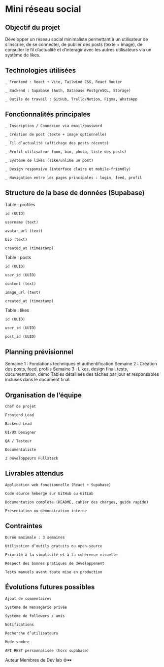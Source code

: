 # Mini réseau social


## Objectif du projet

Développer un réseau social minimaliste permettant à un utilisateur de s’inscrire, de se connecter, de publier des posts (texte + image), de consulter le fil d’actualité et d’interagir avec les autres utilisateurs via un système de likes.

## Technologies utilisées

    _ Frontend : React + Vite, Tailwind CSS, React Router

    _ Backend : Supabase (Auth, Database PostgreSQL, Storage)

    _ Outils de travail : GitHub, Trello/Notion, Figma, WhatsApp

## Fonctionnalités principales

    _ Inscription / Connexion via email/password

    _ Création de post (texte + image optionnelle)

    _ Fil d’actualité (affichage des posts récents)

    _ Profil utilisateur (nom, bio, photo, liste des posts)

    _ Système de likes (like/unlike un post)

    _ Design responsive (interface claire et mobile-friendly)

    _ Navigation entre les pages principales : login, feed, profil

## Structure de la base de données (Supabase)

Table : profiles

    id (UUID)

    username (text)

    avatar_url (text)

    bio (text)

    created_at (timestamp)

Table : posts

    id (UUID)

    user_id (UUID)

    content (text)

    image_url (text)

    created_at (timestamp)

Table : likes

    id (UUID)

    user_id (UUID)

    post_id (UUID)

## Planning prévisionnel

Semaine 1 : Fondations techniques et authentification Semaine 2 : Création des posts, feed, profils Semaine 3 : Likes, design final, tests, documentation, démo
Tables détaillées des tâches par jour et responsables incluses dans le document final.

## Organisation de l’équipe

    Chef de projet

    Frontend Lead

    Backend Lead

    UI/UX Designer

    QA / Testeur

    Documentaliste

    2 Développeurs Fullstack

## Livrables attendus

    Application web fonctionnelle (React + Supabase)

    Code source hébergé sur GitHub ou GitLab

    Documentation complète (README, cahier des charges, guide rapide)

    Présentation ou démonstration interne

## Contraintes

    Durée maximale : 3 semaines

    Utilisation d’outils gratuits ou open-source

    Priorité à la simplicité et à la cohérence visuelle

    Respect des bonnes pratiques de développement

    Tests manuels avant toute mise en production

## Évolutions futures possibles

    Ajout de commentaires

    Système de messagerie privée

    Système de followers / amis

    Notifications

    Recherche d’utilisateurs

    Mode sombre

    API REST personnalisée (hors supabase)

Auteur Membres de Dev lab ⚙️🕶️
